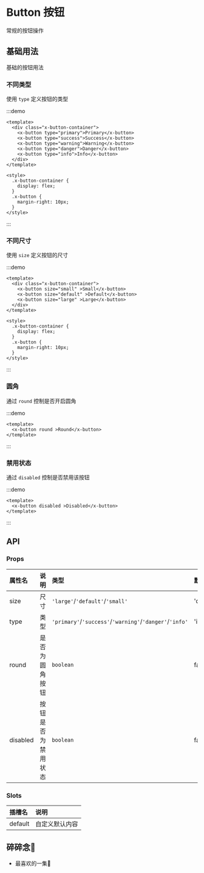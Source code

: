 # Button 按钮

常规的按钮操作

## 基础用法

基础的按钮用法

### 不同类型

使用 ``type`` 定义按钮的类型

:::demo

```vue
<template>
  <div class="x-button-container">
    <x-button type="primary">Primary</x-button>
    <x-button type="success">Success</x-button>
    <x-button type="warning">Warning</x-button>
    <x-button type="danger">Danger</x-button>
    <x-button type="info">Info</x-button>
  </div>
</template>

<style>
  .x-button-container {
    display: flex;
  }
  .x-button {
    margin-right: 10px;
  }
</style>
``` 

:::

### 不同尺寸

使用 ``size`` 定义按钮的尺寸

:::demo

```vue
<template>
  <div class="x-button-container">
    <x-button size="small" >Small</x-button>
    <x-button size="default" >Default</x-button>
    <x-button size="large" >Large</x-button>
  </div>
</template>

<style>
  .x-button-container {
    display: flex;
  }
  .x-button {
    margin-right: 10px;
  }
</style>
```

:::

### 圆角

通过 ``round`` 控制是否开启圆角

:::demo

```vue
<template>
  <x-button round >Round</x-button>
</template>
```
:::

### 禁用状态

通过 ``disabled`` 控制是否禁用该按钮

:::demo

```vue
<template>
  <x-button disabled >Disabled</x-button>
</template>
```
:::

## API

### Props

| 属性名   | 说明               | 类型                                                    | 默认值    |
| :------- | :----------------- | :------------------------------------------------------ | :-------- |
| size     | 尺寸               | `'large'`/`'default'`/`'small'`                         | 'default' |
| type     | 类型               | `'primary'`/`'success'`/`'warning'`/`'danger'`/`'info'` | 'info'    |
| round    | 是否为圆角按钮     | `boolean`                                               | false     |
| disabled | 按钮是否为禁用状态 | `boolean`                                               | false     |

### Slots

| 插槽名  | 说明           |
| :------ | :------------- |
| default | 自定义默认内容 |

## 碎碎念🥰
- 最喜欢的一集🥰
